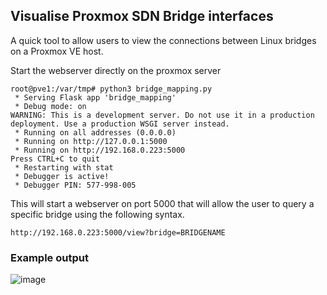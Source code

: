 ## Visualise Proxmox SDN Bridge interfaces

A quick tool to allow users to view the connections between Linux bridges on a Proxmox VE host. 

Start the webserver directly on the proxmox server 

```
root@pve1:/var/tmp# python3 bridge_mapping.py
 * Serving Flask app 'bridge_mapping'
 * Debug mode: on
WARNING: This is a development server. Do not use it in a production deployment. Use a production WSGI server instead.
 * Running on all addresses (0.0.0.0)
 * Running on http://127.0.0.1:5000
 * Running on http://192.168.0.223:5000
Press CTRL+C to quit
 * Restarting with stat
 * Debugger is active!
 * Debugger PIN: 577-998-005
```

This will start a webserver on port 5000 that will allow the user to query a specific bridge using the following syntax. 

```
http://192.168.0.223:5000/view?bridge=BRIDGENAME
```

### Example output 

![image](https://github.com/farsonic/Proxmox_Bridge_Viz/assets/5546448/a5f10164-e289-4f79-84da-bfca8d6cb9a2)
